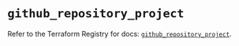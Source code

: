 # `github_repository_project`

Refer to the Terraform Registry for docs: [`github_repository_project`](https://registry.terraform.io/providers/integrations/github/6.6.0/docs/resources/repository_project).
